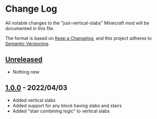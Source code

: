 # Change Log

All notable changes to the "just-vertical-slabs" Minecraft mod will be documented in this file.

The format is based on [Keep a Changelog](https://keepachangelog.com/en/1.0.0/),
and this project adheres to [Semantic Versioning](https://semver.org/spec/v2.0.0.html).

## [Unreleased]
- Nothing new

## [1.0.0] - 2022/04/03
- Added vertical slabs
- Added support for any block having slabs and stairs
- Added "stair combining logic" to vertical slabs

[Unreleased]: https://github.com/Nyphet/jsdoc-generator
[1.0.0]: https://github.com/Nyphet/just-vertical-slabs/releases/tag/v1.0.0
